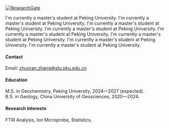 [![ResearchGate](https://img.shields.io/badge/research_gate-%2300CCBB?style=for-the-badge&logo=researchgate&logoColor=white)](https://www.researchgate.net/profile/Zhuoran-Zhang-21)

I'm currently a master's student at Peking University. I'm currently a master's student at Peking University. I'm currently a master's student at Peking University. I'm currently a master's student at Peking University. I'm currently a master's student at Peking University. I'm currently a master's student at Peking University. I'm currently a master's student at Peking University. I'm currently a master's student at Peking University. 

#### <strong>Contact</strong>
Email: zhuoran.zhang@stu.pku.edu.cn

#### <strong>Education</strong>
M.S. in Geochemistry, Peking University, 2024—2027 (expected).\
B.S. in Geology, China University of Geosciences, 2020—2024.

#### <strong>Research Interests</strong>
FTIR Analysis, Ion Microprobe, Statistics.

